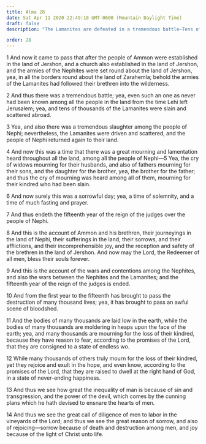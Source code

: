 ```yaml
---
title: Alma 28
date: Sat Apr 11 2020 22:49:10 GMT-0600 (Mountain Daylight Time)
draft: false
description: "The Lamanites are defeated in a tremendous battle—Tens of thousands are slain—The wicked are consigned to a state of endless woe; the righteous attain a never-ending happiness. About 77–76 B.C."

order: 28
---
```

    
1 And now it came to pass that after the people of Ammon were established in the land of Jershon, and a church also established in the land of Jershon, and the armies of the Nephites were set round about the land of Jershon, yea, in all the borders round about the land of Zarahemla; behold the armies of the Lamanites had followed their brethren into the wilderness.

2 And thus there was a tremendous battle; yea, even such an one as never had been known among all the people in the land from the time Lehi left Jerusalem; yea, and tens of thousands of the Lamanites were slain and scattered abroad.

3 Yea, and also there was a tremendous slaughter among the people of Nephi; nevertheless, the Lamanites were driven and scattered, and the people of Nephi returned again to their land.

4 And now this was a time that there was a great mourning and lamentation heard throughout all the land, among all the people of Nephi—5 Yea, the cry of widows mourning for their husbands, and also of fathers mourning for their sons, and the daughter for the brother, yea, the brother for the father; and thus the cry of mourning was heard among all of them, mourning for their kindred who had been slain.

6 And now surely this was a sorrowful day; yea, a time of solemnity, and a time of much fasting and prayer.

7 And thus endeth the fifteenth year of the reign of the judges over the people of Nephi.

8 And this is the account of Ammon and his brethren, their journeyings in the land of Nephi, their sufferings in the land, their sorrows, and their afflictions, and their incomprehensible joy, and the reception and safety of the brethren in the land of Jershon. And now may the Lord, the Redeemer of all men, bless their souls forever.

9 And this is the account of the wars and contentions among the Nephites, and also the wars between the Nephites and the Lamanites; and the fifteenth year of the reign of the judges is ended.

10 And from the first year to the fifteenth has brought to pass the destruction of many thousand lives; yea, it has brought to pass an awful scene of bloodshed.

11 And the bodies of many thousands are laid low in the earth, while the bodies of many thousands are moldering in heaps upon the face of the earth; yea, and many thousands are mourning for the loss of their kindred, because they have reason to fear, according to the promises of the Lord, that they are consigned to a state of endless wo.

12 While many thousands of others truly mourn for the loss of their kindred, yet they rejoice and exult in the hope, and even know, according to the promises of the Lord, that they are raised to dwell at the right hand of God, in a state of never-ending happiness.

13 And thus we see how great the inequality of man is because of sin and transgression, and the power of the devil, which comes by the cunning plans which he hath devised to ensnare the hearts of men.

14 And thus we see the great call of diligence of men to labor in the vineyards of the Lord; and thus we see the great reason of sorrow, and also of rejoicing—sorrow because of death and destruction among men, and joy because of the light of Christ unto life.
